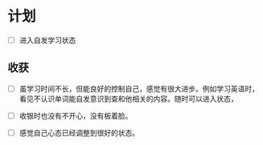 # 计划
 - [ ] 进入自发学习状态
## 收获
 - [ ] 虽学习时间不长，但能良好的控制自己，感觉有很大进步。例如学习英语时，看见不认识单词能自发意识到查和他相关的内容。随时可以进入状态，
 - [ ] 收银时也没有不开心，没有板着脸。
 - [ ] 感觉自己心态已经调整到很好的状态。

